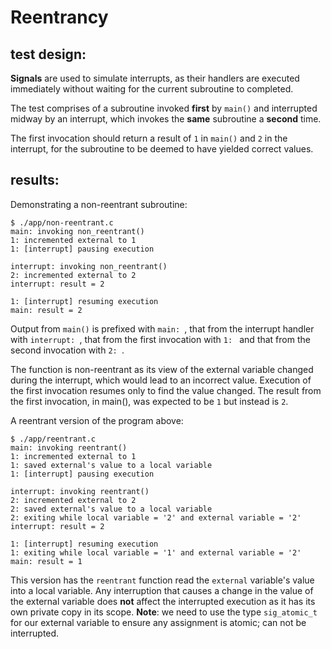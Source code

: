
# Reentrancy

## test design:

**Signals** are used to simulate interrupts, as their handlers are executed
immediately without waiting for the current subroutine to completed.

The test comprises of a subroutine invoked **first** by `main()` and
interrupted midway by an interrupt, which invokes the **same** subroutine
a **second** time.

The first invocation should return a result of `1` in `main()` and
`2` in the interrupt, for the subroutine to be deemed to have yielded
correct values.


## results:

Demonstrating a non-reentrant subroutine:

```
$ ./app/non-reentrant.c
main: invoking non_reentrant()
1: incremented external to 1
1: [interrupt] pausing execution

interrupt: invoking non_reentrant()
2: incremented external to 2
interrupt: result = 2

1: [interrupt] resuming execution
main: result = 2
```

Output from `main()` is prefixed with `main: `, that from the interrupt
handler with `interrupt: `, that from the first invocation with `1: ` and
that from the second invocation with `2: `.

The function is non-reentrant as its view of the external variable
changed during the interrupt, which would lead to an incorrect value.
Execution of the first invocation resumes only to find the value changed.
The result from the first invocation, in main(), was expected to be `1`
but instead is `2`.

A reentrant version of the program above:

```
$ ./app/reentrant.c
main: invoking reentrant()
1: incremented external to 1
1: saved external's value to a local variable
1: [interrupt] pausing execution

interrupt: invoking reentrant()
2: incremented external to 2
2: saved external's value to a local variable
2: exiting while local variable = '2' and external variable = '2'
interrupt: result = 2

1: [interrupt] resuming execution
1: exiting while local variable = '1' and external variable = '2'
main: result = 1
```

This version has the `reentrant` function read the `external` variable's
value into a local variable. Any interruption that causes a change in
the value of the external variable does **not** affect the interrupted execution
as it has its own private copy in its scope. **Note**: we need to use the
type `sig_atomic_t` for our external variable to ensure any assignment is
atomic; can not be interrupted.


